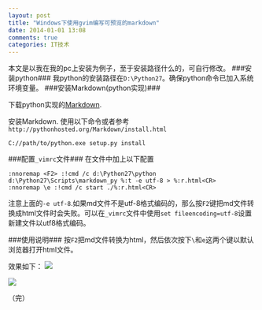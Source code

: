 ```yaml
---
layout: post
title: "Windows下使用gvim编写可预览的markdown"
date: 2014-01-01 13:08
comments: true
categories: IT技术
---
```

本文是以我在我的pc上安装为例子，至于安装路径什么的，可自行修改。
###安装python###
我python的安装路径在`D:\Python27`。确保python命令已加入系统环境变量。
###安装Markdown(python实现)###

下载python实现的[Markdown](https://pypi.python.org/pypi/Markdown).

<!-- more -->

安装Markdown. 使用以下命令或者参考`http://pythonhosted.org/Markdown/install.html`
```
C://path/to/python.exe setup.py install
```

###配置`_vimrc`文件###
在文件中加上以下配置
```
:nnoremap <F2> :!cmd /c d:\Python27\python d:\Python27\Scripts\markdown_py %:t -e utf-8 > %:r.html<CR>
:nnoremap \e :!cmd /c start ./%:r.html<CR>
```
注意上面的`-e utf-8`.如果md文件不是utf-8格式编码的，那么按`F2`键把md文件转换成html文件时会失败。可以在`_vimrc`文件中使用`set fileencoding=utf-8`设置新建文件以utf8格式编码。

###使用说明###
按`F2`把md文件转换为html，然后依次按下`\`和`e`这两个键以默认浏览器打开html文件。

效果如下：
![](http://pic.yupoo.com/huwewa/DpTleVlC/medish.jpg)

![](http://pic.yupoo.com/huwewa/DpTleLzD/medish.jpg)

（完）
